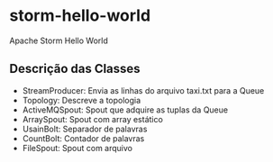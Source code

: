 # storm-hello-world
Apache Storm Hello World

## Descrição das Classes
- StreamProducer: Envia as linhas do arquivo taxi.txt para a Queue 
- Topology: Descreve a topologia 
- ActiveMQSpout: Spout que adquire as tuplas da Queue
- ArraySpout: Spout com array estático
- UsainBolt: Separador de palavras
- CountBolt: Contador de palavras
- FileSpout: Spout com arquivo
